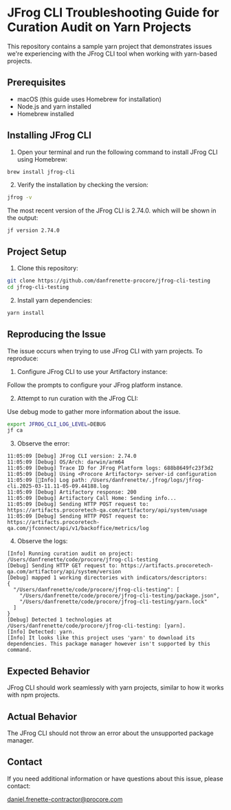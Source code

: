 # JFrog CLI Troubleshooting Guide for Curation Audit on Yarn Projects

This repository contains a sample yarn project that demonstrates issues we're experiencing with the JFrog CLI tool when working with yarn-based projects.

## Prerequisites

- macOS (this guide uses Homebrew for installation)
- Node.js and yarn installed
- Homebrew installed

## Installing JFrog CLI

1. Open your terminal and run the following command to install JFrog CLI using Homebrew:

```bash
brew install jfrog-cli
```

2. Verify the installation by checking the version:

```bash
jfrog -v
```

The most recent version of the JFrog CLI is 2.74.0. which will be shown in the output:

```
jf version 2.74.0
```

## Project Setup

1. Clone this repository:

```bash
git clone https://github.com/danfrenette-procore/jfrog-cli-testing
cd jfrog-cli-testing
```

2. Install yarn dependencies:

```bash
yarn install
```

## Reproducing the Issue

The issue occurs when trying to use JFrog CLI with yarn projects. To reproduce:

1. Configure JFrog CLI to use your Artifactory instance:

Follow the prompts to configure your JFrog platform instance.

2. Attempt to run curation with the JFrog CLI:

Use debug mode to gather more information about the issue.

```bash
export JFROG_CLI_LOG_LEVEL=DEBUG
jf ca
```

3. Observe the error:

```
11:05:09 [Debug] JFrog CLI version: 2.74.0
11:05:09 [Debug] OS/Arch: darwin/arm64
11:05:09 [Debug] Trace ID for JFrog Platform logs: 688b8649fc23f3d2
11:05:09 [Debug] Using <Procore Artifactory> server-id configuration
11:05:09 [🔵Info] Log path: /Users/danfrenette/.jfrog/logs/jfrog-cli.2025-03-11.11-05-09.44188.log
11:05:09 [Debug] Artifactory response: 200
11:05:09 [Debug] Artifactory Call Home: Sending info...
11:05:09 [Debug] Sending HTTP POST request to: https://artifacts.procoretech-qa.com/artifactory/api/system/usage
11:05:09 [Debug] Sending HTTP POST request to: https://artifacts.procoretech-qa.com/jfconnect/api/v1/backoffice/metrics/log
```

4. Observe the logs:

```
[Info] Running curation audit on project: /Users/danfrenette/code/procore/jfrog-cli-testing
[Debug] Sending HTTP GET request to: https://artifacts.procoretech-qa.com/artifactory/api/system/version
[Debug] mapped 1 working directories with indicators/descriptors:
{
  "/Users/danfrenette/code/procore/jfrog-cli-testing": [
    "/Users/danfrenette/code/procore/jfrog-cli-testing/package.json",
    "/Users/danfrenette/code/procore/jfrog-cli-testing/yarn.lock"
  ]
}
[Debug] Detected 1 technologies at /Users/danfrenette/code/procore/jfrog-cli-testing: [yarn].
[Info] Detected: yarn.
[Info] It looks like this project uses 'yarn' to download its dependencies. This package manager however isn't supported by this command.
```


## Expected Behavior

JFrog CLI should work seamlessly with yarn projects, similar to how it works with npm projects.

## Actual Behavior

The JFrog CLI should not throw an error about the unsupported package manager.

## Contact

If you need additional information or have questions about this issue, please contact:

daniel.frenette-contractor@procore.com